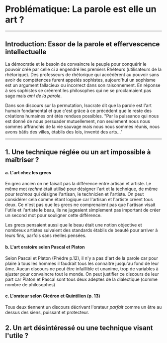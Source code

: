 # Problématique: La parole est elle un art ?

--------

## Introduction: Essor de la parole et effervescence intellectuelle

La démocratie et le besoin de convaincre le peuple pour conquérir le pouvoir créé par celle ci a engendré les premiers Rhéteurs (utilisateurs de la rhétorique). Des professeurs de rhétorique qui accédèrent au pouvoir sans avoir de compétences furent appelés sophistes, aujourd'hui un sophisme est un argument fallacieux ou incorrect dans son raisonnement. En réponse à ses sophistes se créèrent les philosophes qui ne se proclamaient pas sage mais *ami de la parole*. 

Dans son discours sur la permutation, Isocrate dit que la parole est l'art humain fondamental et que c'est grâce à ce précédent que le reste des créations humaines ont étés rendues possibles. "Par la puissance qui nous est donné de nous persuader mutuellement, non seulement nous nous sommes affranchis de la vie sauvage mais nous nous sommes réunis, nous avons bâtis des villes, établis des lois, inventé des arts..."

------

## 1. Une technique réglée ou un art impossible à maîtriser ?

#### a. L'art chez les grecs

En grec ancien on ne faisait pas la différence entre artisan et artiste. Le même mot *technè* était utilisé pour désigner l'art et la technique, de même pour *technos* qui désigne l'artisan, le technicien et l'artiste. On peut considérer cela comme étant logique car l'artisan et l'artiste créent tous deux. Ce n'est pas que les grecs ne comprenaient pas que l'artisan visait l'utile et l'artiste le beau, ils ne jugeaient simplement pas important de créer un second mot pour souligner cette différence.

Les grecs pensaient aussi que le beau était une notion objective et nombreux artistes suivaient des standards établis de beauté pour arriver à leurs fins, parfois sans réelles pensées. 

#### b. L'art oratoire selon Pascal et Platon

Selon Pascal et Platon (Phèdre p.12), il n'y a pas d'art de la parole car pour plaire à tous les hommes il faudrait tous les connaitre jusqu'au fond de leur âme. Aucun discours ne peut être infaillible et unanime, trop de variables à ajuster pour convaincre tout le monde. On peut justifier ce discours de leur part car Platon et Pascal sont tous deux adeptes de la dialectique (comme nombre de philosophes) 

#### c. L'orateur selon Cicéron et Quintilien (p. 13)

Tous deux tiennent un discours décrivant l'orateur *parfait* comme un être au dessus des siens, puissant et protecteur. 

## 2. Un art désintéressé ou une technique visant l'utile ?
